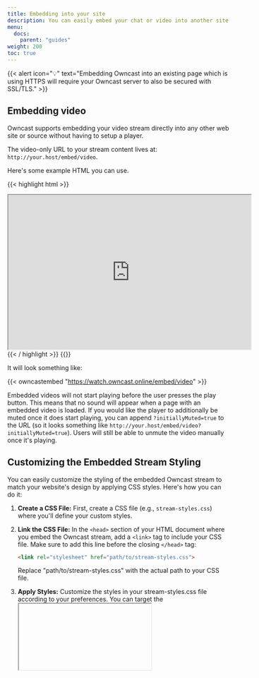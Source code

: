 ```yaml
---
title: Embedding into your site
description: You can easily embed your chat or video into another site.
menu:
  docs:
    parent: "guides"
weight: 200
toc: true
---
```


{{< alert icon="💡" text="Embedding Owncast into an existing page which is using HTTPS will require your Owncast server to also be secured with SSL/TLS." >}}

## Embedding video

Owncast supports embedding your video stream directly into any other web site or source without having to setup a player.

The video-only URL to your stream content lives at: `http://your.host/embed/video`.

Here's some example HTML you can use.

{{< highlight html >}}

<iframe
  src="https://your.host/embed/video"
  title="Owncast"
  height="350px" width="550px"
  referrerpolicy="origin"
  allowfullscreen>
</iframe>
{{< / highlight >}}
{{<versionsupport feature="embedding video" version="0.0.2">}}

It will look something like:

{{< owncastembed "https://watch.owncast.online/embed/video" >}}

Embedded videos will not start playing before the user presses the play button. This means that no sound will appear when a page with an embedded video is loaded. If you would like the player to additionally be muted once it does start playing, you can append `?initiallyMuted=true` to the URL (so it looks something like `http://your.host/embed/video?initiallyMuted=true`). Users will still be able to unmute the video manually once it's playing.

## Customizing the Embedded Stream Styling

You can easily customize the styling of the embedded Owncast stream to match your website's design by applying CSS styles. Here's how you can do it:

1. **Create a CSS File:** First, create a CSS file (e.g., `stream-styles.css`) where you'll define your custom styles.

2. **Link the CSS File:** In the `<head>` section of your HTML document where you embed the Owncast stream, add a `<link>` tag to include your CSS file. Make sure to add this line before the closing `</head>` tag:

   ```html
   <link rel="stylesheet" href="path/to/stream-styles.css">
   ```
   Replace "path/to/stream-styles.css" with the actual path to your CSS file.

3. **Apply Styles:** Customize the styles in your stream-styles.css file according to your preferences. You can target the <iframe> element using CSS selectors, as shown in the example below:
   ```css
    /* Customize the embedded stream container */
    iframe {
      border: none; /* Remove iframe border */
      box-shadow: 0px 0px 10px rgba(0, 0, 0, 0.3); /* Add a subtle shadow for depth */
      border-radius: 10px; /* Rounded corners for a modern look */
      overflow: hidden; /* Hide horizontal overflow */
      background-color: #fff; /* Set background color to white */
      margin: 0 auto; /* Center the iframe horizontally */
    }
    
    /* Style the iframe title (optional) */
    iframe[title="Owncast"] {
      font-size: 18px; /* Adjust the title font size */
      font-weight: bold; /* Make the title bold */
      padding: 10px; /* Add some padding around the title */
    }
    
    /* Style the iframe content (optional) */
    iframe[title="Owncast"] body {
      margin: 0; /* Reset margin inside the iframe */
      padding: 10px; /* Add padding inside the iframe content */
    }
   ```

4. **Customize to Your Needs:** Feel free to modify the styles provided in the example above to match your website's design and layout.

Following these steps, you can seamlessly integrate your Owncast stream into your website while maintaining control over its visual appearance.


### Using the HLS feed

As long as the player supports it, it is recommended to open the homepage of your Owncast instance directly.
The player will automatically find the correct playlist and will start playing.
This will guarantee forward compatibility if the way how Owncast publishes HLS is ever changed.

However, if you need the HLS feed (i.e. for sharing your stream to a 3rd party player), you can access the HLS feed directly via this URL: `http://your.host/hls/stream.m3u8`.

### Mute by default

If you'd prefer your embedded video to be muted by default, you can add `?initiallyMuted=true` to the end of the `/embed/video` URL.

## Embedding chat

Owncast supports embedding your chat directly into any other website or source.

There are two types of embed chats: A read-only chat which only shows the messages and a standalone chat which has the same functionality as the one within the main Owncast web interface.

### Embedding standalone chat

The standalone chat URL lives at: `http://your.host/embed/chat/readwrite`.

{{<versionsupport feature="embedding standalone chat" version="0.0.8">}}

It will look something like:

{{< owncastembed "https://watch.owncast.online/embed/chat/readwrite" >}}

### Embedding read-only chat

The read-only chat URL lives at: `http://your.host/embed/chat/readonly`.

One common use of read-only chat is adding the chat messages to your broadcasting software, such as a web layer in OBS.

#### Using OBS

1. Click the `+` or right mouse click to add a new source. Choose `Browser` from the list.
1. For a new source, you will need to add the name. Type in "_Chat_".
1. In the Browser Source settings, you will need to change the URL to your Owncast instance's `/embed/chat/readonly` url.
1. You can use the _Custom CSS_ to tweak how the browser shows your video. The following example will add some space around the box, give it a semi-transparent dark background; and increase the overall font size to a base unit of 24px. You may change any of these settings to fit your presentation layout. Note that the overall message text color is white.
   {{< highlight css >}}
   html {
   margin: 0px;
   padding: 20px;
   background-color: rgba(0,0,0,0.5);
   font-size: 24px;
   }
   {{< / highlight >}}

1. Click ‘OK’ to save your chat settings and re-position the new chat source in your scene.

{{<versionsupport feature="embedding readonly chat" version="0.0.2">}}

## SSL Requirements

Embedded Owncast content that is not served via HTTPS within a page that is using SSL/TLS gets [blocked by browsers](https://developer.mozilla.org/en-US/docs/Web/Security/Mixed_content/How_to_fix_website_with_mixed_content). [Learn how you can use a SSL Proxy](/docs/sslproxies) to fulfil this browser requirement and secure your Owncast site.

